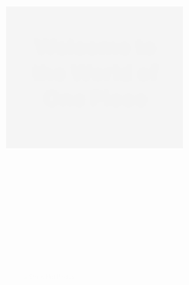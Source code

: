 <!DOCTYPE html>
<html lang="en">
<head>
  <meta charset="UTF-8" />
  <meta name="viewport" content="width=device-width, initial-scale=1.0" />
  <title>One Piece | Home</title>
  <style>
    * {
      margin: 0;
      padding: 0;
      box-sizing: border-box;
    }

    body {
      font-family: 'Segoe UI', sans-serif;
      background: linear-gradient(rgba(0,0,0,0.7), rgba(0,0,0,0.7)),
                  url('https://wallpapercave.com/wp/wp10661849.jpg') no-repeat center center fixed;
      background-size: cover;
      color: #fff;
      overflow-x: hidden;
    }

    header {
      padding: 40px 20px;
      text-align: center;
      background-color: rgba(0, 0, 0, 0.6);
      animation: fadeIn 1.5s ease-out;
    }

    header h1 {
      font-size: 3rem;
      color: #ffe600;
      text-shadow: 2px 2px 8px #000;
      animation: slideDown 1.2s ease-out;
    }

    main {
      max-width: 900px;
      margin: 40px auto;
      padding: 20px;
      background: rgba(255, 255, 255, 0.95);
      color: #222;
      border-radius: 10px;
      box-shadow: 0 0 15px rgba(255, 255, 255, 0.1);
      animation: fadeInUp 2s ease-out;
    }

    main img {
      width: 100%;
      max-width: 700px;
      margin-bottom: 20px;
      border-radius: 12px;
      box-shadow: 0 4px 12px rgba(0,0,0,0.5);
      animation: zoomIn 1s ease-out;
    }

    h2 {
      color: #c62828;
      margin-bottom: 10px;
      font-size: 2rem;
      border-bottom: 3px solid #c62828;
      display: inline-block;
    }

    p {
      font-size: 1.1rem;
      line-height: 1.8;
      margin: 15px 0;
      text-align: justify;
    }

    footer {
      text-align: center;
      padding: 20px;
      background-color: rgba(0, 0, 0, 0.6);
      color: #ffc107;
      font-size: 0.9rem;
    }

    /* Animations */
    @keyframes fadeIn {
      from { opacity: 0; } to { opacity: 1; }
    }

    @keyframes slideDown {
      from { transform: translateY(-50px); opacity: 0; }
      to { transform: translateY(0); opacity: 1; }
    }

    @keyframes fadeInUp {
      from { transform: translateY(30px); opacity: 0; }
      to { transform: translateY(0); opacity: 1; }
    }

    @keyframes zoomIn {
      from { transform: scale(0.9); opacity: 0; }
      to { transform: scale(1); opacity: 1; }
    }
  </style>
</head>
<body>

  <header>
    <h1>Welcome to the World of One Piece</h1>
  </header>

  <main>
    <img src="https://i.pinimg.com/originals/88/b4/35/88b4352c4e46fc8a40d6f4ff887c11f4.jpg" alt="Straw Hat Pirates">
    <h2>About One Piece</h2>
    <p>
      One Piece is a legendary anime and manga series created by Eiichiro Oda. It follows Monkey D. Luffy, a rubber-bodied boy with a big dream—to become the Pirate King by finding the greatest treasure, the "One Piece."
    </p>
    <p>
      As he sails across the Grand Line, Luffy builds a crew of diverse and powerful allies: the Straw Hat Pirates. Together, they fight the World Government, challenge rival pirates, and uncover the deep secrets of the sea.
    </p>
    <p>
      With unmatched world-building, emotional storytelling, and unforgettable characters, One Piece is one of the most beloved anime journeys of all time.
    </p>
  </main>

  <footer>
    © 2025 One Piece Fan Site. Built by Fans, For Fans.
  </footer>

</body>
</html>
